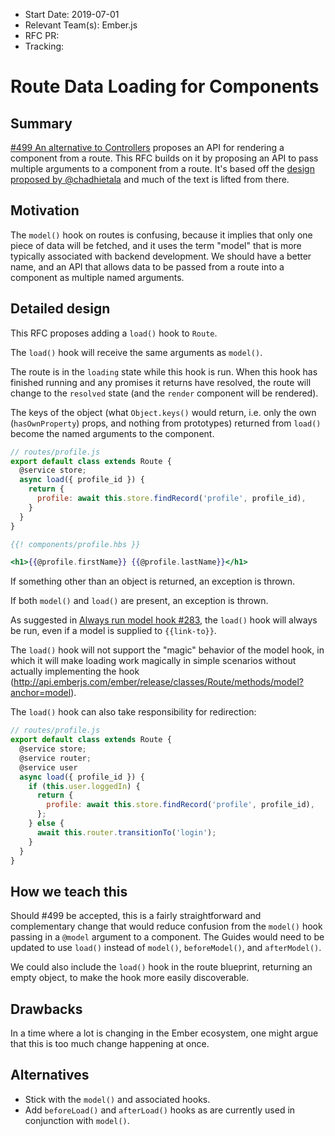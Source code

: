 - Start Date: 2019-07-01
- Relevant Team(s): Ember.js
- RFC PR: 
- Tracking: 

# Route Data Loading for Components

## Summary

[#499 An alternative to Controllers](https://github.com/emberjs/rfcs/pull/499) proposes an API for rendering a component from a route. This RFC builds on it by proposing an API to pass multiple arguments to a component from a route. It's based off the [design proposed by @chadhietala](https://gist.github.com/chadhietala/50b977a7d3476069892d351c65af418c) and much of the text is lifted from there.

## Motivation

The `model()` hook on routes is confusing, because it implies that only one piece of data will be fetched, and it uses the term "model" that is more typically associated with backend development. We should have a better name, and an API that allows data to be passed from a route into a component as multiple named arguments.

## Detailed design

This RFC proposes adding a `load()` hook to `Route`. 

The `load()` hook will receive the same arguments as `model()`.

The route is in the `loading` state while this hook is run. When this hook has finished running and any promises it returns have resolved, the route will change to the `resolved` state (and the `render` component will be rendered).

The keys of the object (what `Object.keys()` would return, i.e. only the own (`hasOwnProperty`) props, and nothing from prototypes) returned from `load()` become the named arguments to the component.

```js
// routes/profile.js
export default class extends Route {
  @service store;
  async load({ profile_id }) {
    return {
      profile: await this.store.findRecord('profile', profile_id),
    }
  }
}
```

```hbs
{{! components/profile.hbs }}

<h1>{{@profile.firstName}} {{@profile.lastName}}</h1>
```

If something other than an object is returned, an exception is thrown.

If both `model()` and `load()` are present, an exception is thrown.

As suggested in [Always run model hook #283](https://github.com/emberjs/rfcs/pull/283), the `load()` hook will always be run, even if a model is supplied to `{{link-to}}`.

The `load()` hook will not support the "magic" behavior of the model hook, in which it will make loading work magically in simple scenarios without actually implementing the hook (http://api.emberjs.com/ember/release/classes/Route/methods/model?anchor=model).

The `load()` hook can also take responsibility for redirection:

```js
// routes/profile.js
export default class extends Route {
  @service store;
  @service router;
  @service user
  async load({ profile_id }) {
    if (this.user.loggedIn) {
      return {
        profile: await this.store.findRecord('profile', profile_id),
      };
    } else {
      await this.router.transitionTo('login');
    }
  }
}
```

## How we teach this

Should #499 be accepted, this is a fairly straightforward and complementary change that would reduce confusion from the `model()` hook passing in a `@model` argument to a component. The Guides would need to be updated to use `load()` instead of `model()`, `beforeModel()`, and `afterModel()`.

We could also include the `load()` hook in the route blueprint, returning an empty object, to make the hook more easily discoverable.

## Drawbacks

In a time where a lot is changing in the Ember ecosystem, one might argue that this is too much change happening at once.

## Alternatives

* Stick with the `model()` and associated hooks.
* Add `beforeLoad()` and `afterLoad()` hooks as are currently used in conjunction with `model()`.
